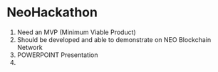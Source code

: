 # NeoHackathon

1. Need an MVP (Minimum Viable Product)
2. Should be developed and able to demonstrate on NEO Blockchain Network
3. POWERPOINT Presentation
4.
